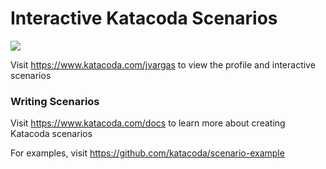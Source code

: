 # Interactive Katacoda Scenarios

[![](http://shields.katacoda.com/katacoda/jvargas/count.svg)](https://www.katacoda.com/jvargas "Get your profile on Katacoda.com")

Visit https://www.katacoda.com/jvargas to view the profile and interactive scenarios

### Writing Scenarios
Visit https://www.katacoda.com/docs to learn more about creating Katacoda scenarios

For examples, visit https://github.com/katacoda/scenario-example
